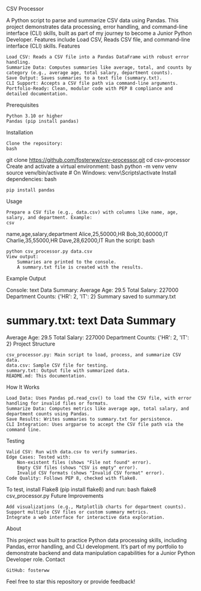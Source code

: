CSV Processor

A Python script to parse and summarize CSV data using Pandas. This project demonstrates data processing, error handling, and command-line interface (CLI) skills, built as part of my journey to become a Junior Python Developer. Features include Load CSV, Reads CSV file, and command-line interface (CLI) skills.
Features

    Load CSV: Reads a CSV file into a Pandas DataFrame with robust error handling.
    Summarize Data: Computes summaries like average, total, and counts by category (e.g., average age, total salary, department counts).
    Save Output: Saves summaries to a text file (summary.txt).
    CLI Support: Accepts a CSV file path via command-line arguments.
    Portfolio-Ready: Clean, modular code with PEP 8 compliance and detailed documentation.

Prerequisites

    Python 3.10 or higher
    Pandas (pip install pandas)

Installation

    Clone the repository:
    bash

git clone https://github.com/fosterww/csv-processor.git
cd csv-processor
Create and activate a virtual environment:
bash
python -m venv venv
source venv/bin/activate  # On Windows: venv\Scripts\activate
Install dependencies:
bash

    pip install pandas

Usage

    Prepare a CSV file (e.g., data.csv) with columns like name, age, salary, and department. Example:
    csv

name,age,salary,department
Alice,25,50000,HR
Bob,30,60000,IT
Charlie,35,55000,HR
Dave,28,62000,IT
Run the script:
bash

    python csv_processor.py data.csv
    View output:
        Summaries are printed to the console.
        A summary.txt file is created with the results.

Example Output

Console:
text
Data Summary:
Average Age: 29.5
Total Salary: 227000
Department Counts: {'HR': 2, 'IT': 2}
Summary saved to summary.txt

summary.txt:
text
Data Summary
============
Average Age: 29.5
Total Salary: 227000
Department Counts: {'HR': 2, 'IT': 2}
Project Structure

    csv_processor.py: Main script to load, process, and summarize CSV data.
    data.csv: Sample CSV file for testing.
    summary.txt: Output file with summarized data.
    README.md: This documentation.

How It Works

    Load Data: Uses Pandas pd.read_csv() to load the CSV file, with error handling for invalid files or formats.
    Summarize Data: Computes metrics like average age, total salary, and department counts using Pandas.
    Save Results: Writes summaries to summary.txt for persistence.
    CLI Integration: Uses argparse to accept the CSV file path via the command line.

Testing

    Valid CSV: Run with data.csv to verify summaries.
    Edge Cases: Tested with:
        Non-existent files (shows "File not found" error).
        Empty CSV files (shows "CSV is empty" error).
        Invalid CSV formats (shows "Invalid CSV format" error).
    Code Quality: Follows PEP 8, checked with flake8.

To test, install Flake8 (pip install flake8) and run:
bash
flake8 csv_processor.py
Future Improvements

    Add visualizations (e.g., Matplotlib charts for department counts).
    Support multiple CSV files or custom summary metrics.
    Integrate a web interface for interactive data exploration.

About

This project was built to practice Python data processing skills, including Pandas, error handling, and CLI development. It’s part of my portfolio to demonstrate backend and data manipulation capabilities for a Junior Python Developer role.
Contact

    GitHub: fosterww

Feel free to star this repository or provide feedback!
